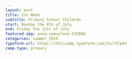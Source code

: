 ```yaml
---
layout: post
title: 1st Week
subtitle: Primary School Children
start: Monday the 8th of July
end: Friday the 12st of July
featured-img: anna-samoylova-535880
categories: summer_2019
typeform-url: https://holicamp.typeform.com/to/rVlpkG
camp-type: primary
---
```

